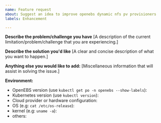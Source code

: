 ```yaml
---
name: Feature request
about: Suggest an idea to improve openebs dynamic nfs pv provisioners
labels: Enhancement

---
```


**Describe the problem/challenge you have**
[A description of the current limitation/problem/challenge that you are experiencing.]


**Describe the solution you'd like**
[A clear and concise description of what you want to happen.]


**Anything else you would like to add:**
[Miscellaneous information that will assist in solving the issue.]


**Environment:**
- OpenEBS version (use `kubectl get po -n openebs --show-labels`):
- Kubernetes version (use `kubectl version`):
- Cloud provider or hardware configuration:
- OS (e.g: `cat /etc/os-release`):
- kernel (e.g: `uname -a`):
- others:
